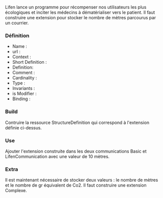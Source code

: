 Lifen lance un programme pour récompenser nos utilisateurs les plus écologiques et inciter les médecins à dématérialiser vers le patient. 
Il faut construire une extension pour stocker le nombre de mètres parcourus par un courrier. 

### Définition
- Name : 
- url : 
- Context : 
- Short Definition : 
- Definition: 
- Comment : 
- Cardinality : 
- Type : 
- Invariants : 
- is Modifier : 
- Binding : 


### Build
Contruire la ressource StructureDefinition qui correspond à l'extension définie ci-dessus. 

### Use 
Ajouter l'extension construite dans les deux communications Basic et LifenCommunication avec une valeur de 10 mètres. 


### Extra
Il est maintenant nécessaire de stocker deux valeurs : le nombre de mètres et le nombre de gr équivalent de Co2. Il faut construire une extension Complexe. 